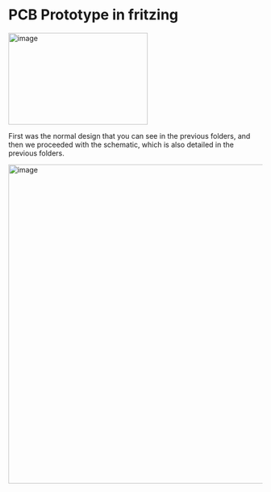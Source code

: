 # PCB Prototype in fritzing
<img width="276" height="182" alt="image" src="https://github.com/user-attachments/assets/87ebb473-d354-41a7-82b0-812da893ccba" />

First was the normal design that you can see in the previous folders, and then we proceeded with the schematic, which is also detailed in the previous folders.

<img width="968" height="633" alt="image" src="https://github.com/user-attachments/assets/044b8590-78e3-4e3f-b1eb-eaa8f22ab6d9" />

